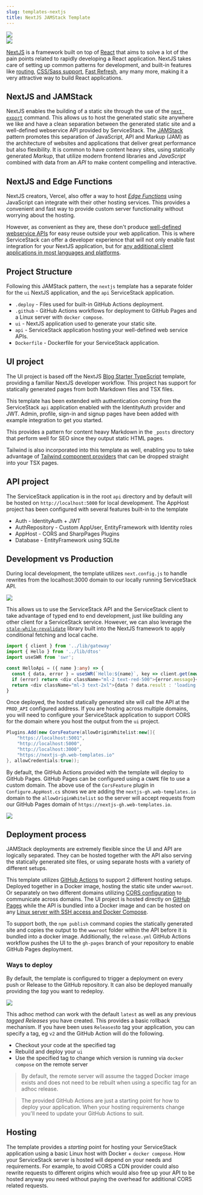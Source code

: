 ```yaml
---
slug: templates-nextjs
title: NextJS JAMStack Template
---
```


<div class="flex flex-wrap justify-center">
    <img src="/img/pages/jamstack/next-black.svg" />
    <img src="/img/pages/jamstack/jamstack-logo.svg" style="display: block" />
</div>

[NextJS](https://nextjs.org/) is a framework built on top of [React](https://reactjs.org/) that aims to solve a lot of the pain points related to rapidly developing a React application.
NextJS takes care of setting up common patterns for development, and built-in features like [routing](https://nextjs.org/docs/routing/introduction), [CSS/Sass support](https://nextjs.org/docs/basic-features/built-in-css-support), [Fast Refresh](https://nextjs.org/docs/basic-features/fast-refresh), any many more,
making it a very attractive way to build React applications.

## NextJS and JAMStack

NextJS enables the building of a static site through the use of the [`next export`](https://nextjs.org/docs/advanced-features/static-html-export) command.
This allows us to host the generated static site anywhere we like and have a clean separation between the generated static site and a well-defined webservice API provided by ServiceStack.
The [JAMStack](https://jamstack.org/) pattern promotes this separation of JavaScript, API and Markup (JAM) as the architecture of websites and applications that deliver great performance but also flexibility.
It is common to have content heavy sites, using statically generated *Markup*, that utilize modern frontend libraries and *JavaScript* combined with data from an *API* to make content compelling and interactive.

## NextJS and Edge Functions

NextJS creators, Vercel, also offer a way to host [*Edge Functions*](https://vercel.com/docs/concepts/functions/edge-functions) using JavaScript can integrate with their other hosting services.
This provides a convenient and fast way to provide custom server functionality without worrying about the hosting.

However, as convenient as they are, these don't produce [well-defined webservice APIs](why-servicestack) for easy reuse outside your web application.
This is where ServiceStack can offer a developer experience that will not only enable fast integration for your NextJS application, but for [any additional client applications in most languages and platforms](/add-servicestack-reference).

<lite-youtube class="w-full mx-4 my-4" width="560" height="315" videoid="Vae0ALalIP0" style="background-image: url('https://img.youtube.com/vi/Vae0ALalIP0/maxresdefault.jpg')"></lite-youtube>

## Project Structure

Following this JAMStack pattern, the `nextjs` template has a separate folder for the `ui` NextJS application, and the `api` ServiceStack application.

- `.deploy` - Files used for built-in GitHub Actions deployment.
- `.github` - GitHub Actions workflows for deployment to GitHub Pages and a Linux server with `docker compose`.
- `ui` - NextJS application used to generate your static site.
- `api` - ServiceStack application hosting your well-defined web service APIs.
- `Dockerfile` - Dockerfile for your ServiceStack application.

## UI project

The UI project is based off the NextJS [Blog Starter TypeScript](https://github.com/vercel/next.js/tree/canary/examples/blog-starter-typescript) template, providing a familiar NextJS developer workflow.
This project has support for statically generated pages from both Markdown files and TSX files.

This template has been extended with authentication coming from the ServiceStack `api` application enabled with the IdentityAuth provider and JWT. 
Admin, profile, sign-in and signup pages have been added with example integration to get you started.

This provides a pattern for content heavy Markdown in the `_posts` directory that perform well for SEO since they output static HTML pages.

Tailwind is also incorporated into this template as well, enabling you to take advantage of [Tailwind component providers](https://tailwindui.com/) that can be dropped straight into your TSX pages.

## API project

The ServiceStack application is in the root `api` directory and by default will be hosted on `http://localhost:5000` for local development.
The AppHost project has been configured with several features built-in to the template

- Auth - IdentityAuth + JWT
- AuthRepository - Custom AppUser, EntityFramework with Identity roles
- AppHost - CORS and SharpPages Plugins
- Database - EntityFramework using SQLite

## Development vs Production

During local development, the template utilizes `next.config.js` to handle rewrites from the localhost:3000 domain to our locally running ServiceStack API.

![](./img/pages/jamstack/nextjs-local-dev.svg)

This allows us to use the ServiceStack API and the ServiceStack client to take advantage of typed end to end development, just like building any other client for a ServiceStack service.
However, we can also leverage the [`stale-while-revalidate`](https://swr.vercel.app/) library built into the NextJS framework to apply conditional fetching and local cache.

```typescript
import { client } from '../lib/gateway'
import { Hello } from '../lib/dtos'
import useSWR from 'swr';

const HelloApi = ({ name }:any) => {
  const { data, error } = useSWR(`Hello:${name}`, key => client.get(new Hello({ name })))
  if (error) return <div className="ml-2 text-red-500">{error.message}</div>
  return <div className="ml-3 text-2xl">{data ? data.result : 'loading...'}</div>
}
```

Once deployed, the hosted statically generated site will call the API at the `PROD_API` configured address. 
If you are hosting across multiple domains, you will need to configure your ServiceStack application to support CORS for the domain where you host the output from the `ui` project.

```csharp
Plugins.Add(new CorsFeature(allowOriginWhitelist:new[]{ 
    "https://localhost:5001",
    "http://localhost:5000",
    "http://localhost:3000",
    "https://nextjs-gh.web-templates.io"
}, allowCredentials:true));
```

By default, the GitHub Actions provided with the template will deploy to GitHub Pages. GitHub Pages can be configured using a `CNAME` file to use a custom domain.
The above use of the `CorsFeature` plugin in `Configure.AppHost.cs` shows we are adding the `nextjs-gh.web-templates.io` domain to the `allowOriginWhitelist` so the server will accept requests from our GitHub Pages domain of `https://nextjs-gh.web-templates.io`.

![](./img/pages/jamstack/nextjs-hosted.svg)

## Deployment process

JAMStack deployments are extremely flexible since the UI and API are logically separated.
They can be hosted together with the API also serving the statically generated site files, or using separate hosts with a variety of different setups.

This template utilizes [GitHub Actions](https://github.com/features/actions) to support 2 different hosting setups. Deployed together in a Docker image, hosting the static site under `wwwroot`.
Or separately on two different domains utilizing [CORS configuration](/corsfeature) to communicate across domains.
The UI project is hosted directly on [GitHub Pages](https://pages.github.com/) while the API is bundled into a Docker image and can be hosted on any [Linux server with SSH access and Docker Compose](/do-github-action-mix-deployment).

To support both, the `npm publish` command copies the statically generated site and copies the output to the `wwwroot` folder within the API before it is bundled into a docker image.
Additionally, the `release.yml` GitHub Actions workflow pushes the UI to the `gh-pages` branch of your repository to enable GitHub Pages deployment.

### Ways to deploy

By default, the template is configured to trigger a deployment on every push or Release to the GitHub repository. It can also be deployed manually providing the *tag* you want to redeploy.

![](./img/pages/jamstack/gh-action-adhoc-workflow.png)

This adhoc method can work with the default `latest` as well as any previous *tagged Releases* you have created.
This provides a basic rollback mechanism. If you have been uses `Releases`to tag your application, you can specify a tag, eg `v2` and the GitHub Action will do the following.

- Checkout your code at the specified tag
- Rebuild and deploy your `ui`
- Use the specified tag to change which version is running via `docker compose` on the remote server

> By default, the remote server will assume the tagged Docker image exists and does not need to be rebuilt when using a specific tag for an adhoc release.

> The provided GitHub Actions are just a starting point for how to deploy your application. When your hosting requirements change you'll need to update your GitHub Actions to suit.

## Hosting

The template provides a *starting* point for hosting your ServiceStack application using a basic Linux host with Docker + `docker compose`.
How your ServiceStack server is hosted will depend on your needs and requirements. 
For example, to avoid CORS a CDN provider could also rewrite requests to different origins which would also free up your API
to be hosted anyway you need without paying the overhead for additional CORS related requests.